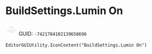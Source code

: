 # BuildSettings.Lumin On
![](/img/BuildSettings.Lumin%20On.png)
GUID: `-7421784102139658696`
```
EditorGUIUtility.IconContent("BuildSettings.Lumin On")
```
